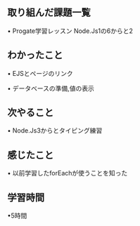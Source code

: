## 取り組んだ課題一覧
• Progate学習レッスン Node.Js1の6からと2

## わかったこと
• EJSとページのリンク

• データベースの準備,値の表示

## 次やること
• Node.Js3からとタイピング練習

## 感じたこと
• 以前学習したforEachが使うことを知った

## 学習時間
•5時間